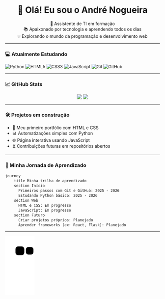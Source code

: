 <h1 align="center">👋 Olá! Eu sou o André Nogueira</h1>

<p align="center">
  🚀 Assistente de TI em formação <br>
  📚 Apaixonado por tecnologia e aprendendo todos os dias <br>
  💡 Explorando o mundo da programação e desenvolvimento web
</p>

---

### 💻 Atualmente Estudando

![Python](https://img.shields.io/badge/-Python-3776AB?style=for-the-badge&logo=python&logoColor=white)
![HTML5](https://img.shields.io/badge/-HTML5-E34F26?style=for-the-badge&logo=html5&logoColor=white)
![CSS3](https://img.shields.io/badge/-CSS3-1572B6?style=for-the-badge&logo=css3&logoColor=white)
![JavaScript](https://img.shields.io/badge/-JavaScript-F7DF1E?style=for-the-badge&logo=javascript&logoColor=black)
![Git](https://img.shields.io/badge/-Git-F05032?style=for-the-badge&logo=git&logoColor=white)
![GitHub](https://img.shields.io/badge/-GitHub-181717?style=for-the-badge&logo=github&logoColor=white)

---

### 📈 GitHub Stats

<p align="center">
  <img src="https://github-readme-stats.vercel.app/api?username=AndreNogue&show_icons=true&theme=tokyonight" width="47%">
  <img src="https://github-readme-stats.vercel.app/api/top-langs/?username=AndreNogue&layout=compact&theme=tokyonight" width="47%">
</p>

---

### 🛠️ Projetos em construção

- 📄 Meu primeiro portfólio com HTML e CSS
- 📊 Automatizações simples com Python
- 🌐 Página interativa usando JavaScript
- ⏳ Contribuições futuras em repositórios abertos

---

### 🧭 Minha Jornada de Aprendizado

```mermaid
journey
    title Minha trilha de aprendizado
    section Início
      Primeiros passos com Git e GitHub: 2025 - 2026
      Estudando Python básico: 2025 - 2026
    section Web
      HTML e CSS: Em progresso
      JavaScript: Em progresso
    section Futuro
      Criar projetos próprios: Planejado
      Aprender frameworks (ex: React, Flask): Planejado
```

---- 
![Snake animation](https://github.com/AndreNogue/AndreNogue/blob/output/github-contribution-grid-snake.svg)
